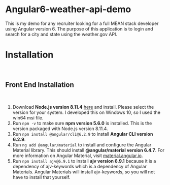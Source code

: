 <h1>Angular6-weather-api-demo</h1>
<p>This is my demo for any recruiter looking for a full MEAN stack developer using Angular version 6. The purpose of this application is to login and search for a city and state using the weather.gov API.</p>

<h1>Installation</h1>
<br>
<h2>Front End Installation</h2>
<br>
<ol>
<li>Download <strong>Node.js version 8.11.4</strong> <a href="https://nodejs.org/download/release/v8.11.4/">here</a> and install. Please select the version for your system. I developed this on Windows 10, so I used the win64 msi file.</li>
<li>Run <code>npm -v</code> to make sure <strong>npm version 5.6.0</strong> is installed. This is the version packaged with Node.js version 8.11.4.</li>
<li>Run <code>npm install @angular/cli@6.2.9</code> to install <strong>Angular CLI version 6.2.9</strong>.</li>
<li>Run <code>ng add @angular/material</code> to install and configure the Angular Material library. This should install <strong>@angular/material version 6.4.7</strong>. For more information on Angular Material, visit <a href="https://material.angular.io/">material.angular.io</a>.</li>
<li>Run <code>npm install ajv@6.9.1</code> to install <strong>ajv version 6.9.1</strong> because it is a dependency of ajv-keywords which is a dependency of Angular Materials. Angular Materials will install ajv-keywords, so you will not have to install that yourself.</li>
</ol>

